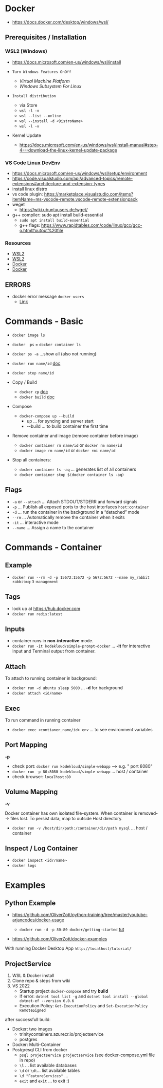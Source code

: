 # Docker

- <https://docs.docker.com/desktop/windows/wsl/>

## Prerequisites / Installation

### WSL2 (Windows)

- <https://docs.microsoft.com/en-us/windows/wsl/install>

- `Turn Windows Features OnOff`
  - *Virtual Machine Platform*
  - *Windows Subsystem For Linux*
- `Install distribution`
  - via Store
  - `wsl -l -v`
  - `wsl --list --online`
  - `wsl --install -d <DistroName>`
  - `wsl -l -v`
- Kernel Update
  - <https://docs.microsoft.com/en-us/windows/wsl/install-manual#step-4---download-the-linux-kernel-update-package>

### VS Code Linux DevEnv

- <https://docs.microsoft.com/en-us/windows/wsl/setup/environment>
- <https://code.visualstudio.com/api/advanced-topics/remote-extensions#architecture-and-extension-types>
- install linux distro
- vs code plugin: <https://marketplace.visualstudio.com/items?itemName=ms-vscode-remote.vscode-remote-extensionpack>
- weget
  - <https://wiki.ubuntuusers.de/wget/>
- g++ compiler: sudo apt install build-essential
  - `sudo apt install build-essential`
  - g++ flags: <https://www.rapidtables.com/code/linux/gcc/gcc-o.html#output%20file>

### Resources

- [WSL2](https://www.youtube.com/watch?v=5RQbdMn04Oc)
- [WSL2](https://www.youtube.com/watch?v=A0eqZujVfYU)
- [Docker](https://www.youtube.com/watch?v=0oEsMwSxBsk)
- [Docker](https://www.youtube.com/watch?v=WcQ3-M4-jik)

## ERRORS

- docker error message `docker-users`
  - [Link](https://icij.gitbook.io/datashare/faq-errors/you-are-not-allowed-to-use-docker-you-must-be-in-the-docker-users-group-.-what-should-i-do)

# Commands - Basic

- `docker image ls`
- `docker  ps` = `docker container ls`
- `docker ps -a` ...show all (also not running)
- `docker run name/id`  [doc](https://docs.docker.com/engine/reference/run/)
- `docker stop name/id`

- Copy / Build
  - `docker cp` [doc](https://docs.docker.com/engine/reference/commandline/cp/)
  - `docker build` [doc](https://docs.docker.com/engine/reference/commandline/build/)

- Compose
  - `docker-compose up --build`
    - up ... for syncing and server start
    - --build ... to build container the first time

- Remove container and image (remove container before image)
  - `docker container rm name/id` or `docker rm name/id`
  - `docker image rm name/id` or `docker rmi name/id`

- Stop all containers:
  - `docker container ls -aq` ... generates list of all containers
  - `docker container stop $(docker container ls -aq)`

## Flags

- `-a` or `--attach` ... Attach STDOUT/STDERR and forward signals
- `-p` ... Publish all exposed ports to the host interfaces   `host:container`
- `-d` ...  run the container in the background in a “detached” mode
- `--rm` ... Automatically remove the container when it exits
- `-it` ... interactive mode
- `--name` ... Assign a name to the container

# Commands - Container

## Example

- `docker run --rm -d -p 15672:15672 -p 5672:5672 --name my_rabbit rabbitmq:3-management`

## Tags

- look up at <https://hub.docker.com>
- `docker run redis:latest`

## Inputs

- container runs in **non-interactive** mode.
- `docker run -it kodekloud/simple-prompt-docker`  ... **-it** for interactive Input and Terminal output from container.

## Attach

To attach to running container in  background:

- `docker run -d ubuntu sleep 5000`  ... **-d** for background
- `docker attach <id/name>`

## Exec

To run command in running container

- `docker exec <contianer_name/id> env` ... to see environment variables

## Port Mapping

**-p**

- check port: `docker run kodekloud/simple-webapp` --> e.g. " port 8080"
- `docker run -p 80:8080 kodekloud/simple-webapp` ... host / container
- check browser: `localhost:80`

## Volume Mapping

**-v**

Docker container has own isolated file-system. When container is removed--> files lost.  To persist data, map to outside Host directory.

- `docker run -v /host/dir/path:/container/dir/path mysql` ... host / container

## Inspect / Log Container

- `docker inspect <id//name>`
- `docker logs`

# Examples

## Python Example

- <https://github.com/OliverZott/python-training/tree/master/youtube-arjancodes/docker-usage>
  - `docker run -d -p 80:80 docker/getting-started` [tut](http://localhost/tutorial/)

- <https://github.com/OliverZott/docker-examples>

With running Docker Desktop App `http://localhost/tutorial/`

## ProjectService

1. WSL & Docker install
1. Clone repo & steps from wiki
1. VS 2022
    - Startup project `docker-compose` and try **build**
    - If error: `dotnet tool list -g` and `dotnet tool install --global dotnet-ef --version 6.0.6`
    - Execution Policy: `Get-ExecutionPolicy` and `Set-ExecutionPolicy RemoteSigned`

after successfull build:

- Docker: two images
  - trinitycontainers.azurecr.io/projectservice
  - postgres
- Docker: Multi-Container
- Postgresql CLI from docker
  - `psql projectservice projectservice` (see docker-compose.yml file in repo)
  - `\l` ... list available databases
  - `\d` or `\dt`... list available tables
  - `\d "FeatureServices"` ...
  - `exit` and `exit` ... to exit :)
